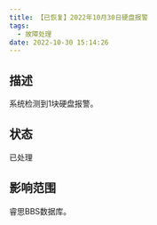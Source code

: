 ```yaml
---
title: 【已恢复】2022年10月30日硬盘报警
tags:
  - 故障处理
date: 2022-10-30 15:14:26
---
```


## 描述

系统检测到1块硬盘报警。

## 状态

已处理

## 影响范围

睿思BBS数据库。